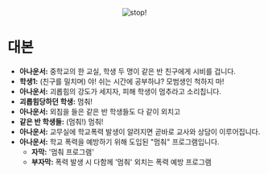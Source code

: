 <p align="center">
  <img src="https://user-images.githubusercontent.com/45729082/122165840-bff67500-ceb3-11eb-8841-6bb08f1f4abd.gif" alt="stop!"/>
</p>

# 대본
- **아나운서:** 중학교의 한 교실, 학생 두 명이 같은 반 친구에게 시비를 겁니다.
- **학생1:** (친구를 밀치며) 야! 쉬는 시간에 공부하냐? 모범생인 척하지 마!
- **아나운서:** 괴롭힘의 강도가 세지자, 피해 학생이 멈추라고 소리칩니다.
- **괴롭힘당하던 학생:** 멈춰!
- **아나운서:** 외침을 들은 같은 반 학생들도 다 같이 외치고
- **같은 반 학생들:** (멈춰!) 멈춰!
- **아나운서:** 교무실에 학교폭력 발생이 알려지면 곧바로 교사와 상담이 이루어집니다.
- **아나운서:** 학교 폭력을 예방하기 위해 도입된 "멈춰" 프로그램입니다.
  - **자막:** '멈춰 프로그램'
  - **부자막:** 폭력 발생 시 다함께 '멈춰' 외치는 폭력 예방 프로그램